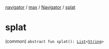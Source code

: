 [navigator](../../index.md) / [max](../index.md) / [Navigator](index.md) / [splat](./splat.md)

# splat

(common) `abstract fun splat(): `[`List`](https://kotlinlang.org/api/latest/jvm/stdlib/kotlin.collections/-list/index.html)`<`[`String`](https://kotlinlang.org/api/latest/jvm/stdlib/kotlin/-string/index.html)`>`